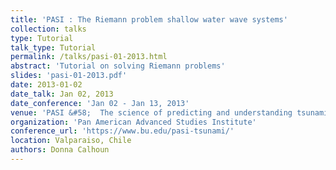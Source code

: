 ```yaml
---
title: 'PASI : The Riemann problem shallow water wave systems'
collection: talks
type: Tutorial
talk_type: Tutorial
permalink: /talks/pasi-01-2013.html
abstract: 'Tutorial on solving Riemann problems'
slides: 'pasi-01-2013.pdf'
date: 2013-01-02
date_talk: Jan 02, 2013
date_conference: 'Jan 02 - Jan 13, 2013'
venue: 'PASI &#58;  The science of predicting and understanding tsunamis, storm surges and tidal phenomena'
organization: 'Pan American Advanced Studies Institute'
conference_url: 'https://www.bu.edu/pasi-tsunami/'
location: Valparaiso, Chile
authors: Donna Calhoun
---
```


